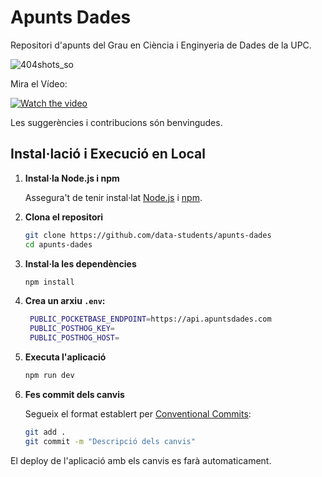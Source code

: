# Apunts Dades

Repositori d'apunts del Grau en Ciència i Enginyeria de Dades de la UPC.

![404shots_so](https://github.com/user-attachments/assets/e9fbcb66-0c98-46a1-8fe5-9b12271c95db)

Mira el Vídeo:

[![Watch the video](https://img.youtube.com/vi/rlvBrrhoito/maxresdefault.jpg)](https://www.youtube.com/watch?v=rlvBrrhoito)

Les suggerències i contribucions són benvingudes.

## Instal·lació i Execució en Local

1. **Instal·la Node.js i npm**

   Assegura't de tenir instal·lat [Node.js](https://nodejs.org/) i [npm](https://www.npmjs.com/).

2. **Clona el repositori**
   ```sh
   git clone https://github.com/data-students/apunts-dades
   cd apunts-dades
    ```

3. **Instal·la les dependències**
   ```sh
   npm install
    ```

4. **Crea un arxiu ```.env```:**
   ```sh
    PUBLIC_POCKETBASE_ENDPOINT=https://api.apuntsdades.com
    PUBLIC_POSTHOG_KEY=
    PUBLIC_POSTHOG_HOST=
    ```

5. **Executa l'aplicació**
   ```sh
   npm run dev
    ```

6. **Fes commit dels canvis**

    Segueix el format establert per [Conventional Commits](https://www.conventionalcommits.org/):

   ```sh
   git add .
   git commit -m "Descripció dels canvis"
    ```

El deploy de l'aplicació amb els canvis es farà automaticament.
